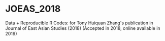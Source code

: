# JOEAS_2018
Data + Reproducible R Codes: for Tony Huiquan Zhang's publication in Journal of East Asian Studies (2018) (Accepted in 2018, online available in 2019)
